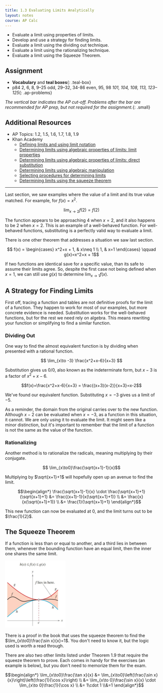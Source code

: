 ```yaml
---
title: 1.3 Evaluating Limits Analytically
layout: notes
course: AP Calc
---
```


- Evaluate a limit using properties of limits.
- Develop and use a strategy for finding limits.
- Evaluate a limit using the dividing out technique.
- Evaluate a limit using the rationalizing technique.
- Evaluate a limit using the Squeeze Theorem.

## Assignment

- **Vocabulary** and **teal boxes**{: .teal-box}
- p84 2, 6, 8, 9–25 odd, 29–32, 34-86 even, 95, 98 *101, 104, 108, 113, 123–125*{: .ap-problems}

*The vertical bar indicates the AP cut-off. Problems after the bar are recommended for AP prep, but not required for the assignment.*{: .small}

## Additional Resources

- AP Topics: 1.2, 1.5, 1.6, 1.7, 1.8, 1.9
- Khan Academy
  - [Defining limits and using limit notation](https://www.khanacademy.org/math/ap-calculus-ab/ab-limits-new/ab-1-2/v/introduction-to-limits-hd)
  - [Determining limits using algebraic properties of limits: limit properties](https://www.khanacademy.org/math/ap-calculus-ab/ab-limits-new/ab-1-5a/v/limit-properties)
  - [Determining limits using algebraic properties of limits: direct substitution](https://www.khanacademy.org/math/ap-calculus-ab/ab-limits-new/ab-1-5b/v/limit-by-substitution)
  - [Determining limits using algebraic manipulation](https://www.khanacademy.org/math/ap-calculus-ab/ab-limits-new/ab-1-6/v/limit-example-1)
  - [Selecting procedures for determining limits](https://www.khanacademy.org/math/ap-calculus-ab/ab-limits-new/ab-1-7/v/flow-chart-of-limit-strategies)
  - [Determining limits using the squeeze theorem](https://www.khanacademy.org/math/ap-calculus-ab/ab-limits-new/ab-1-8/v/squeeze-sandwich-theorem)

---

Last section, we saw examples where the value of a limit and its true value matched. For example, for $f(x)=x^2$.

$$ \lim_{x\to2}f(2)= f(2) $$

The function appears to be approaching 4 when $x=2$, and it also happens to be 2 when $x=2$. This is an example of a well-behaved function. For well-behaved functions, substituting is a perfectly valid way to evaluate a limit.

There is one other theorem that addresses a situation we saw last section.

$$ f(x) = \begin{cases}
x^2+x + 1, & x\neq 1 \\
1, & x=1
\end{cases} \qquad g(x)=x^2+x + 1$$

If two functions are identical save for a specific value, than its safe to assume their limits agree. So, despite the first case not being defined when $x=1$, we can still use $g(x)$ to determine $\lim_{x\to1}f(x)$.

## A Strategy for Finding Limits

First off, tracing a function and tables are not definitive proofs for the limit of a function. They happen to work for most of our examples, but more concrete evidence is needed. Substitution works for the well-behaved functions, but for the rest we need rely on algebra. This means rewriting your function or simplifying to find a similar function.

### Dividing Out

One way to find the almost equivalent function is by dividing when presented with a rational function.

$$ \lim_{x\to -3} \frac{x^2+x-6}{x+3} $$

Substitution gives us $0/0$, also known as the indeterminate form, but $x-3$ is a factor of $x^2+x-6$.

$$f(x)=\frac{x^2+x-6}{x+3} = \frac{(x+3)(x-2)}{x+3}=x-2$$

We've found our equivalent function. Substituting $x=-3$ gives us a limit of $-5$.

As a reminder, the domain from the original carries over to the new function. Although $x-2$ can be evaluated when $x=-3$, as a function in this situation, it cannot. We are only using it to evaluate the limit. It might seem like a minor distinction, but it's important to remember that the limit of a function is not the same as the value of the function.

### Rationalizing

Another method is to rationalize the radicals, meaning multiplying by their conjugate.

$$ \lim_{x\to0}\frac{\sqrt{x+1}-1}{x}$$

Multiplying by $\sqrt{x+1}+1$ will hopefully open up an avenue to find the limit.

$$\begin{align*}
\frac{\sqrt{x+1}-1}{x} \cdot \frac{\sqrt{x+1}+1}{\sqrt{x+1}+1} &=
\frac{(x+1)-1}{x(\sqrt{x+1}+1)} \\
 &= \frac{x}{x(\sqrt{x+1}+1)} \\
 &= \frac{1}{\sqrt{x+1}+1}
\end{align*}$$

This new function can now be evaluated at $0$, and the limit turns out to be $\frac{1}{2}$.

## The Squeeze Theorem

If a function is less than or equal to another, and a third lies in between them, whenever the bounding function have an equal limit, then the inner one shares the same limit.

<img src="./img/1.3-figure-1.21.png" width=200 alt="Figure 1.21 from text">

There is a proof in the book that uses the squeeze theorem to find the $\lim_{x\to0}\frac{\sin x}{x}=1$. You don't need to know it, but the logic used is worth a read through.

There are also two other limits listed under Theorem 1.9 that require the squeeze theorem to prove. Each comes in handy for the exercises (an example is below), but you don't need to memorize them for the exam.

$$\begin{align*}
\lim_{x\to0}\frac{\tan x}{x} &= \lim_{x\to0}\left(\frac{\sin x}{x}\right)\left(\frac{1}{\cos x}\right) \\
&= \lim_{x\to 0}\frac{\sin x}{x} \cdot \lim_{x\to 0}\frac{1}{\cos x} \\
&= 1\cdot 1 \\&=1
\end{align*}$$
